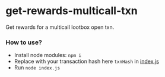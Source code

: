 # get-rewards-multicall-txn

Get rewards for a multicall lootbox open txn.

### How to use?

- Install node modules: `npm i`
- Replace with your transaction hash here `txnHash` in [index.js](./index.js#L14-L15)
- Run `node index.js`
